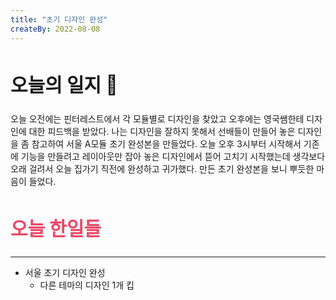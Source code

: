 ```yaml
---
title: "초기 디자인 완성"
createBy: 2022-08-08
---
```



##  <h2 style="font-size: 30px">오늘의 일지 🎪</h2>
오늘 오전에는 핀터레스트에서 각 모듈별로 디자인을 찾았고 오후에는 영국쌤한테 디자인에 대한 피드백을 받았다. 나는 디자인을 잘하지 못해서 선배들이 만들어 놓은 디자인을 좀 참고하여 서울 A모듈 초기 완성본을 만들었다. 오늘 오후 3시부터 시작해서 기존에 기능을 만들려고 레이아웃만 잡아 놓은 디자인에서 뜯어 고치기 시작했는데 생각보다 오래 걸려서 오늘 집가기 직전에 완성하고 귀가했다. 만든 초기 완성본을 보니 뿌듯한 마음이 들었다. 

## <h2 style="color: #ee4867; font-size: 30px">오늘 한일들</h2>
---
- 서울 초기 디자인 완성
     - 다른 테마의 디자인 1개 킵


